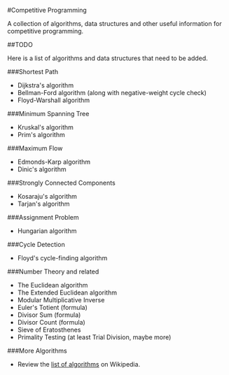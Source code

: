 #Competitive Programming

A collection of algorithms, data structures and other useful information for competitive programming.

##TODO

Here is a list of algorithms and data structures that need to be added.

###Shortest Path
- Dijkstra's algorithm
- Bellman-Ford algorithm (along with negative-weight cycle check)
- Floyd-Warshall algorithm

###Minimum Spanning Tree
- Kruskal's algorithm
- Prim's algorithm

###Maximum Flow
- Edmonds-Karp algorithm
- Dinic's algorithm

###Strongly Connected Components
- Kosaraju's algorithm
- Tarjan's algorithm

###Assignment Problem
- Hungarian algorithm

###Cycle Detection
- Floyd's cycle-finding algorithm

###Number Theory and related
- The Euclidean algorithm
- The Extended Euclidean algorithm
- Modular Multiplicative Inverse
- Euler's Totient (formula)
- Divisor Sum (formula)
- Divisor Count (formula)
- Sieve of Eratosthenes
- Primality Testing (at least Trial Division, maybe more)

###More Algorithms
- Review the [list of algorithms](http://en.wikipedia.org/wiki/List_of_algorithms) on Wikipedia.
